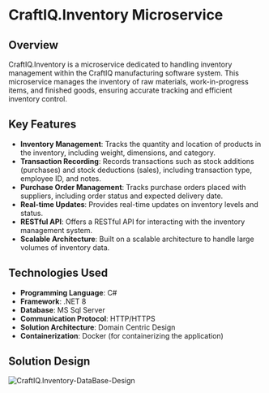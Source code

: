 # CraftIQ.Inventory Microservice

## Overview
CraftIQ.Inventory is a microservice dedicated to handling inventory management within the CraftIQ manufacturing software system. This microservice manages the inventory of raw materials, work-in-progress items, and finished goods, ensuring accurate tracking and efficient inventory control.

## Key Features

- **Inventory Management**: Tracks the quantity and location of products in the inventory, including weight, dimensions, and category.
- **Transaction Recording**: Records transactions such as stock additions (purchases) and stock deductions (sales), including transaction type, employee ID, and notes.
- **Purchase Order Management**: Tracks purchase orders placed with suppliers, including order status and expected delivery date.
- **Real-time Updates**: Provides real-time updates on inventory levels and status.
- **RESTful API**: Offers a RESTful API for interacting with the inventory management system.
- **Scalable Architecture**: Built on a scalable architecture to handle large volumes of inventory data.

## Technologies Used

- **Programming Language**: C#
- **Framework**: .NET 8
- **Database**: MS Sql Server
- **Communication Protocol**: HTTP/HTTPS
- **Solution Architecture**: Domain Centric Design
- **Containerization**: Docker (for containerizing the application)

## Solution Design

![CraftIQ.Inventory-DataBase-Design](https://github.com/huzcodes/CraftIQ.Inventory/assets/64107864/a252c69d-4182-4dea-945c-16f73064a888)




